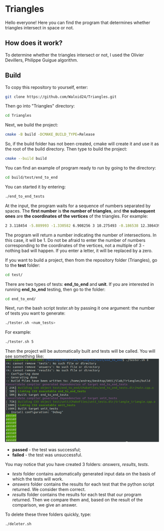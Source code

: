 # Triangles
Hello everyone! Here you can find the program that determines whether triangles intersect in space or not. 

## How does it work?
To determine whether the triangles intersect or not, I used the Olivier Devillers, Philippe Guigue algorithm.

## Build
To copy this repository to yourself, enter:
```bash
git clone https://github.com/Waloid24/Triangles.git
```
Then go into "Triangles" directory:
```bash
cd Triangles
```
Next, we build the project:
```bash
cmake -B build -DCMAKE_BUILD_TYPE=Release
```
So, if the build folder has not been created, cmake will create it and use it as the root of the build directory.
Then type to build the project:
```bash
cmake --build build
```
You can find an example of program ready to run by going to the directory:
```bash
cd build/test/end_to_end
```
You can started it by entering:
```bash
./end_to_end_tests
```
At the input, the program waits for a sequence of numbers separated by spaces. The **first number** is **the number of triangles**, and **the subsequent ones** are **the coordinates of the vertices** of the triangles. For example:
```bash
2 3.118454 -5.889993 -1.330582 6.908256 3 10.275493 -0.186538 12.386439 4.371492 -13.020492 5.471334 8.013671 10.881959 2.221906 6.623814 -0.312856 -2.229983 8.797299
```
The program will return a number indicating the number of intersections. In this case, it will be 1.
Do not be afraid to enter the number of numbers corresponding to the coordinates of the vertices, not a multiple of 3 - nothing bad will happen. If you enter a letter, it will be replaced by a zero.

If you want to build a project, then from the repository folder (Triangles), go to the **test** folder:
```bash
cd test/
```
There are two types of tests: **end_to_end** and **unit**. If you are interested in running **end_to_end** testing, then go to the folder:
```bash
cd end_to_end/
```
Next, run the bash script *tester.sh* by passing it one argument: the number of tests you want to generate:
```bash
./tester.sh <num_tests>
```
For example:
```bash
./tester.sh 5
```
Then the project will be automatically built and tests will be called. You will see something like:
![tests_result](./images/tests_result.png)
- **passed** - the test was successful;
- **failed** - the test was unsuccessful.

You may notice that you have created 3 folders: *answers*, *results*, *tests*.
- *tests* folder contains automatically generated input data on the basis of which the tests will work.
- *answers* folder contains the results for each test that the python script returned. We consider them correct.
- *results* folder contains the results for each test that our program returned.
Then we compare them and, based on the result of the comparison, we give an answer.

To delete these three folders quickly, type:
```bash
./deleter.sh
```
